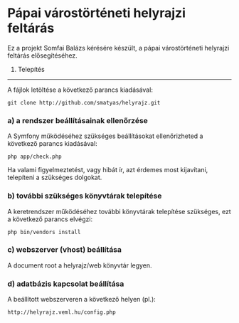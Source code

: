 Pápai várostörténeti helyrajzi feltárás
=======================================

Ez a projekt Somfai Balázs kérésére készült, a pápai várostörténeti helyrajzi feltárás elősegítéséhez.

1) Telepítés
------------

A fájlok letöltése a következő parancs kiadásával:

    git clone http://github.com/smatyas/helyrajz.git

### a) a rendszer beállításainak ellenőrzése

A Symfony működéséhez szükséges beállításokat ellenőrizheted a következő parancs kiadásával:

    php app/check.php

Ha valami figyelmeztetést, vagy hibát ír, azt érdemes most kijavítani, telepíteni a szükséges dolgokat.

### b) további szükséges könyvtárak telepítése

A keretrendszer működéséhez további könyvtárak telepítése szükséges, ezt a következő parancs elvégzi:

    php bin/vendors install

### c) webszerver (vhost) beállítása

A document root a helyrajz/web könyvtár legyen.

### d) adatbázis kapcsolat beállítása

A beállított webszerveren a következő helyen (pl.):

    http://helyrajz.veml.hu/config.php